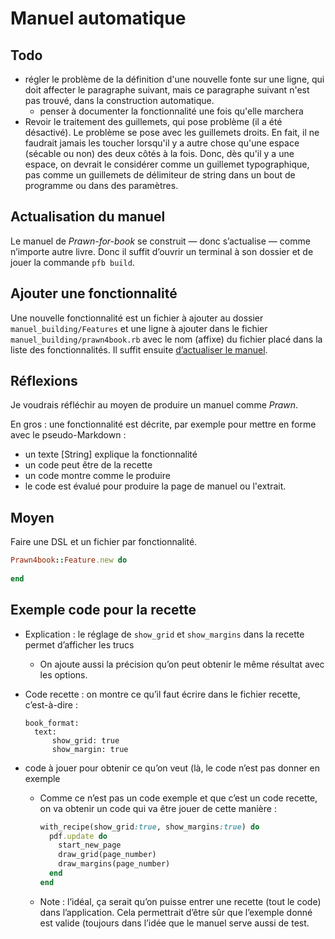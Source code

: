 # Manuel automatique


## Todo

* régler le problème de la définition d'une nouvelle fonte sur une ligne, qui doit affecter le paragraphe suivant, mais ce paragraphe suivant n'est pas trouvé, dans la construction automatique.
  * penser à documenter la fonctionnalité une fois qu'elle marchera
* Revoir le traitement des guillemets, qui pose problème (il a été désactivé). Le problème se pose avec les guillemets droits. En fait, il ne faudrait jamais les toucher lorsqu'il y a autre chose qu'une espace (sécable ou non) des deux côtés à la fois. Donc, dès qu'il y a une espace, on devrait le considérer comme un guillemet typographique, pas comme un guillemets de délimiteur de string dans un bout de programme ou dans des paramètres.



<a name="update-manual"></a>

## Actualisation du manuel

Le manuel de *Prawn-for-book* se construit — donc s’actualise — comme n’importe autre livre. Donc il suffit d’ouvrir un terminal à son dossier et de jouer la commande `pfb build`.

<a name="add-feature"></a>

## Ajouter une fonctionnalité

Une nouvelle fonctionnalité est un fichier à ajouter au dossier `manuel_building/Features` et une ligne à ajouter dans le fichier `manuel_building/prawn4book.rb` avec le nom (affixe) du fichier placé dans la liste des fonctionnalités. Il suffit ensuite [d’actualiser le manuel](#update-manual).



## Réflexions

Je voudrais réfléchir au moyen de produire un manuel comme *Prawn*.

En gros : une fonctionnalité est décrite, par exemple pour mettre en forme avec le pseudo-Markdown :

* un texte [String] explique la fonctionnalité
* un code peut être de la recette
* un code montre comme le produire
* le code est évalué pour produire la page de manuel ou l'extrait.



## Moyen

Faire une DSL et un fichier par fonctionnalité.

~~~ruby
Prawn4book::Feature.new do 
  
end
~~~



## Exemple code pour la recette

* Explication : le réglage de `show_grid` et `show_margins` dans la recette permet d’afficher les trucs

  * On ajoute aussi la précision qu’on peut obtenir le même résultat avec les options.

* Code recette : on montre ce qu’il faut écrire dans le fichier recette, c’est-à-dire :

  ~~~
  book_format:
  	text:
  		show_grid: true
  		show_margin: true
  ~~~

* code à jouer pour obtenir ce qu’on veut (là, le code n’est pas donner en exemple

  * Comme ce n’est pas un code exemple et que c’est un code recette, on va obtenir un code qui va être jouer de cette manière :

    ~~~ruby
    with_recipe(show_grid:true, show_margins:true) do
      pdf.update do
        start_new_page
        draw_grid(page_number)
        draw_margins(page_number)
      end
    end
    ~~~

  * Note : l’idéal, ça serait qu’on puisse entrer une recette (tout le code) dans l’application. Cela permettrait d’être sûr que l’exemple donné est valide (toujours dans l’idée que le manuel serve aussi de test.
